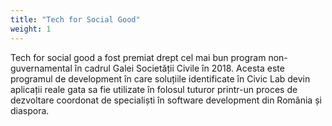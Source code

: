 ```yaml
---
title: "Tech for Social Good"
weight: 1
---
```

Tech for social good a fost premiat drept cel mai bun program non-guvernamental în cadrul Galei Societății Civile în 2018. Acesta este programul de development în care soluțiile identificate în Civic Lab devin aplicații reale gata sa fie utilizate în folosul tuturor printr-un proces de dezvoltare coordonat de specialiști în software development din România și diaspora.
